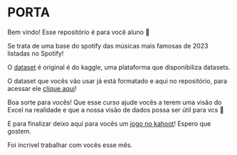 # PORTA

Bem vindo! 
Esse repositório é para você aluno 🥰  

Se trata de uma base do spotify das músicas mais famosas de 2023 listadas no Spotify!  

O [dataset](https://www.kaggle.com/datasets/nelgiriyewithana/top-spotify-songs-2023) é original é do kaggle, uma plataforma que disponibiliza datasets.  

O dataset que vocês vão usar já está formatado e aqui no repositório, para acessar ele [clique aqui](https://github.com/lay127/PORTA/blob/main/dataset-spotify-v1.xlsx)!  

Boa sorte para vocês! Que esse curso ajude vocês a terem uma visão do Excel na realidade e que a nossa visão de dados possa ser útil para vcs 💙

E para finalizar deixo aqui para vocês um [jogo no kahoot](https://create.kahoot.it/details/fabb704d-eedd-4955-abcb-24c1c9a109df)! Espero que gostem.

Foi incrivel trabalhar com vocês esse mês.
